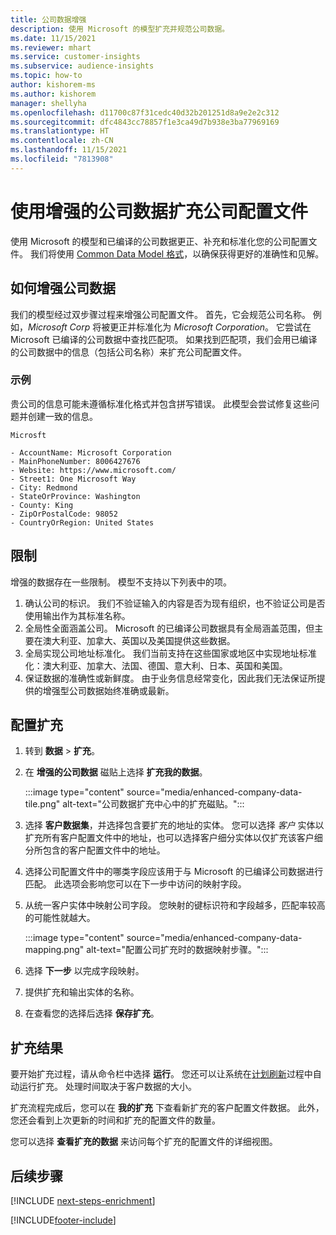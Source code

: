 ```yaml
---
title: 公司数据增强
description: 使用 Microsoft 的模型扩充并规范公司数据。
ms.date: 11/15/2021
ms.reviewer: mhart
ms.service: customer-insights
ms.subservice: audience-insights
ms.topic: how-to
author: kishorem-ms
ms.author: kishorem
manager: shellyha
ms.openlocfilehash: d11700c87f31cedc40d32b201251d8a9e2e2c312
ms.sourcegitcommit: dfc4843cc78857f1e3ca49d7b938e3ba77969169
ms.translationtype: HT
ms.contentlocale: zh-CN
ms.lasthandoff: 11/15/2021
ms.locfileid: "7813908"
---
```

# <a name="enrichment-of-company-profiles-with-enhanced-company-data"></a>使用增强的公司数据扩充公司配置文件

使用 Microsoft 的模型和已编译的公司数据更正、补充和标准化您的公司配置文件。 我们将使用 [Common Data Model 格式](/common-data-model/schema/core/applicationcommon/account)，以确保获得更好的准确性和见解。

## <a name="how-we-enhance-company-data"></a>如何增强公司数据

我们的模型经过双步骤过程来增强公司配置文件。 首先，它会规范公司名称。 例如，*Microsoft Corp* 将被更正并标准化为 *Microsoft Corporation*。 它尝试在 Microsoft 已编译的公司数据中查找匹配项。 如果找到匹配项，我们会用已编译的公司数据中的信息（包括公司名称）来扩充公司配置文件。


### <a name="example"></a>示例

贵公司的信息可能未遵循标准化格式并包含拼写错误。 此模型会尝试修复这些问题并创建一致的信息。

```Input
Microsft
```

```Output
- AccountName: Microsoft Corporation
- MainPhoneNumber: 8006427676
- Website: https://www.microsoft.com/
- Street1: One Microsoft Way
- City: Redmond
- StateOrProvince: Washington
- County: King
- ZipOrPostalCode: 98052
- CountryOrRegion: United States
```

## <a name="limitations"></a>限制

增强的数据存在一些限制。 模型不支持以下列表中的项。

1.  确认公司的标识。 我们不验证输入的内容是否为现有组织，也不验证公司是否使用输出作为其标准名称。
2.  全局性全面涵盖公司。 Microsoft 的已编译公司数据具有全局涵盖范围，但主要在澳大利亚、加拿大、英国以及美国提供这些数据。
3.  全局实现公司地址标准化。 我们当前支持在这些国家或地区中实现地址标准化：澳大利亚、加拿大、法国、德国、意大利、日本、英国和美国。
4.  保证数据的准确性或新鲜度。 由于业务信息经常变化，因此我们无法保证所提供的增强型公司数据始终准确或最新。

## <a name="configure-the-enrichment"></a>配置扩充

1. 转到 **数据** > **扩充**。

1. 在 **增强的公司数据** 磁贴上选择 **扩充我的数据**。

   :::image type="content" source="media/enhanced-company-data-tile.png" alt-text="公司数据扩充中心中的扩充磁贴。":::

1. 选择 **客户数据集**，并选择包含要扩充的地址的实体。 您可以选择 *客户* 实体以扩充所有客户配置文件中的地址，也可以选择客户细分实体以仅扩充该客户细分所包含的客户配置文件中的地址。

1. 选择公司配置文件中的哪类字段应该用于与 Microsoft 的已编译公司数据进行匹配。 此选项会影响您可以在下一步中访问的映射字段。

1.  从统一客户实体中映射公司字段。 您映射的键标识符和字段越多，匹配率较高的可能性就越大。

    :::image type="content" source="media/enhanced-company-data-mapping.png" alt-text="配置公司扩充时的数据映射步骤。":::

1. 选择 **下一步** 以完成字段映射。

1. 提供扩充和输出实体的名称。

1. 在查看您的选择后选择 **保存扩充**。

## <a name="enrichment-results"></a>扩充结果

要开始扩充过程，请从命令栏中选择 **运行**。 您还可以让系统在[计划刷新](system.md#schedule-tab)过程中自动运行扩充。 处理时间取决于客户数据的大小。

扩充流程完成后，您可以在 **我的扩充** 下查看新扩充的客户配置文件数据。 此外，您还会看到上次更新的时间和扩充的配置文件的数量。

您可以选择 **查看扩充的数据** 来访问每个扩充的配置文件的详细视图。

## <a name="next-steps"></a>后续步骤

[!INCLUDE [next-steps-enrichment](../includes/next-steps-enrichment.md)]

[!INCLUDE[footer-include](../includes/footer-banner.md)]
